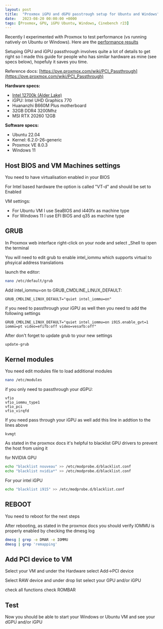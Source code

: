 ```yaml
---
layout: post
title:  "Proxmox iGPU and dGPU passtrough setup for Ubuntu and Windows"
date:   2023-08-20 00:00:00 +0000
tags: [Proxmox, GPU, iGPU Ubuntu, Windows, Cinebench r23]
---
```



Recently I experimented with Proxmox to test performance (vs running natively on Ubuntu or Windows).
Here are the [performance results](./2023-08-28-Proxmox-performance)

Setuping GPU and iGPU passthrough involves quite a lot of details to get right so I made this guide for people who has similar hardware as mine (see specs below), hopefuly it saves you time.



Reference docs:
[https://pve.proxmox.com/wiki/PCI_Passthrough](https://pve.proxmox.com/wiki/PCI_Passthrough)

**Hardware specs:**
*   [Intel 12700k (Alder Lake)](https://ark.intel.com/content/www/us/en/ark/products/134594/intel-core-i712700k-processor-25m-cache-up-to-5-00-ghz.html)
*   iGPU: Intel UHD Graphics 770
*   Huananzhi B660M Plus motherboard
*   32GB DDR4 3200Mhz
*   MSI RTX 20260 12GB

**Software specs:**
*   Ubuntu 22.04
*   Kernel: 6.2.0-26-generic
*   Proxmox VE 8.0.3
*   Windows 11



## Host BIOS and VM Machines settings

You need to have virtualisation enabled in your BIOS

For Intel based hardware the option is called "VT-d" and should be set to Enabled

VM settings:
*   For Ubuntu VM I use SeaBIOS and i440fx as machine type
*   For Windows 11 I use EFI BIOS and q35 as machine type


## GRUB

In Proxmox web interface right-click on your node and select _Shell to open the terminal

You will need to edit grub to enable intel_iommu which supports virtual to phsyical address translations 

launch the editor:
```bash
nano /etc/default/grub
```
Add intel_iommu=on to GRUB_CMDLINE_LINUX_DEFAULT:
```
GRUB_CMDLINE_LINUX_DEFAULT="quiet intel_iommu=on"
```

if you need to passthrough your iGPU as well then you need to add the following settings
```
GRUB_CMDLINE_LINUX_DEFAULT="quiet intel_iommu=on i915.enable_gvt=1 iommu=pt video=efifb:off video=vesafb:off"
```

After don't forget to update grub to your new settings
```bash
update-grub
```




## Kernel modules

You need edit modules file to load additional modules

```bash
nano /etc/modules
```

if you only need to passthrough your dGPU:

```
vfio
vfio_iommu_type1
vfio_pci
vfio_virqfd
```

If you need pass through your iGPU as well add this line in addtion to the lines above
```
kvmgt
```

As stated in the proxmox docs it's helpful to blacklist GPU drivers to prevent the host from using it

for NVIDIA GPU
```bash
echo "blacklist nouveau" >> /etc/modprobe.d/blacklist.conf 
echo "blacklist nvidia*" >> /etc/modprobe.d/blacklist.conf 
```

For your intel iGPU
```bash
echo "blacklist i915" >> /etc/modprobe.d/blacklist.conf
```


## REBOOT

You need to reboot for the next steps

After rebooting, as stated in the proxmox docs you should verify IOMMU is properly enabled by checking the dmesg log

```bash
dmesg | grep -e DMAR -e IOMMU
dmesg | grep 'remapping'
```

## Add PCI device to VM

Select your VM and under the Hardware select Add->PCI device

Select RAW device and under drop list select your GPU and/or iGPU

check all functions
check ROMBAR

## Test

Now you should be able to start your Windows or Ubuntu VM and see your dGPU and/or iGPU
